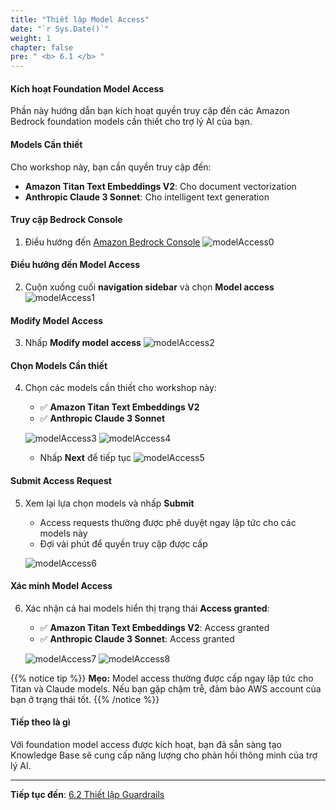 ```yaml
---
title: "Thiết lập Model Access"
date: "`r Sys.Date()`"
weight: 1
chapter: false
pre: " <b> 6.1 </b> "
---
```


#### Kích hoạt Foundation Model Access

Phần này hướng dẫn bạn kích hoạt quyền truy cập đến các Amazon Bedrock foundation models cần thiết cho trợ lý AI của bạn.

#### Models Cần thiết

Cho workshop này, bạn cần quyền truy cập đến:

- **Amazon Titan Text Embeddings V2**: Cho document vectorization
- **Anthropic Claude 3 Sonnet**: Cho intelligent text generation

#### Truy cập Bedrock Console

1. Điều hướng đến [Amazon Bedrock Console](https://us-east-1.console.aws.amazon.com/bedrock/home?region=us-east-1#/overview)
   ![modelAccess0](/images/6/modelAccess0.png?width=91pc)

#### Điều hướng đến Model Access

2. Cuộn xuống cuối **navigation sidebar** và chọn **Model access**
   ![modelAccess1](/images/6/modelAccess10.png?width=90pc)

#### Modify Model Access

3. Nhấp **Modify model access**
   ![modelAccess2](/images/6/modelAccess20.png?width=91pc)

#### Chọn Models Cần thiết

4. Chọn các models cần thiết cho workshop này:

   - ✅ **Amazon Titan Text Embeddings V2**
   - ✅ **Anthropic Claude 3 Sonnet**

   ![modelAccess3](/images/6/modelAccess30.png?width=91pc)
   ![modelAccess4](/images/6/modelAccess40.png?width=91pc)

   - Nhấp **Next** để tiếp tục
     ![modelAccess5](/images/6/modelAccess50.png?width=91pc)

#### Submit Access Request

5. Xem lại lựa chọn models và nhấp **Submit**

   - Access requests thường được phê duyệt ngay lập tức cho các models này
   - Đợi vài phút để quyền truy cập được cấp

   ![modelAccess6](/images/6/modelAccess60.png?width=91pc)

#### Xác minh Model Access

6. Xác nhận cả hai models hiển thị trạng thái **Access granted**:

   - ✅ **Amazon Titan Text Embeddings V2**: Access granted
   - ✅ **Anthropic Claude 3 Sonnet**: Access granted

   ![modelAccess7](/images/6/modelAccess70.png?width=91pc)
   ![modelAccess8](/images/6/modelAccess80.png?width=90pc)

{{% notice tip %}}
**Mẹo:** Model access thường được cấp ngay lập tức cho Titan và Claude models. Nếu bạn gặp chậm trễ, đảm bảo AWS account của bạn ở trạng thái tốt.
{{% /notice %}}

#### Tiếp theo là gì

Với foundation model access được kích hoạt, bạn đã sẵn sàng tạo Knowledge Base sẽ cung cấp năng lượng cho phản hồi thông minh của trợ lý AI.

---

**Tiếp tục đến**: [6.2 Thiết lập Guardrails](../6.2-guardrails/)
